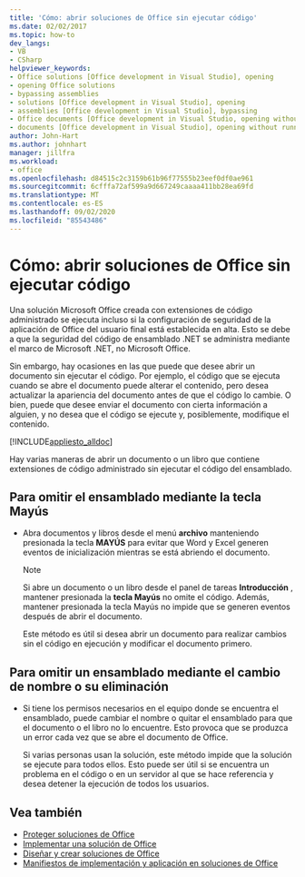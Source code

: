 ```yaml
---
title: 'Cómo: abrir soluciones de Office sin ejecutar código'
ms.date: 02/02/2017
ms.topic: how-to
dev_langs:
- VB
- CSharp
helpviewer_keywords:
- Office solutions [Office development in Visual Studio], opening
- opening Office solutions
- bypassing assemblies
- solutions [Office development in Visual Studio], opening
- assemblies [Office development in Visual Studio], bypassing
- Office documents [Office development in Visual Studio, opening without running code
- documents [Office development in Visual Studio], opening without running code
author: John-Hart
ms.author: johnhart
manager: jillfra
ms.workload:
- office
ms.openlocfilehash: d84515c2c3159b61b96f77555b23eef0df0ae961
ms.sourcegitcommit: 6cfffa72af599a9d667249caaaa411bb28ea69fd
ms.translationtype: MT
ms.contentlocale: es-ES
ms.lasthandoff: 09/02/2020
ms.locfileid: "85543486"
---
```

# <a name="how-to-open-office-solutions-without-running-code"></a>Cómo: abrir soluciones de Office sin ejecutar código
  Una solución Microsoft Office creada con extensiones de código administrado se ejecuta incluso si la configuración de seguridad de la aplicación de Office del usuario final está establecida en alta. Esto se debe a que la seguridad del código de ensamblado .NET se administra mediante el marco de Microsoft .NET, no Microsoft Office.

 Sin embargo, hay ocasiones en las que puede que desee abrir un documento sin ejecutar el código. Por ejemplo, el código que se ejecuta cuando se abre el documento puede alterar el contenido, pero desea actualizar la apariencia del documento antes de que el código lo cambie. O bien, puede que desee enviar el documento con cierta información a alguien, y no desea que el código se ejecute y, posiblemente, modifique el contenido.

 [!INCLUDE[appliesto_alldoc](../vsto/includes/appliesto-alldoc-md.md)]

 Hay varias maneras de abrir un documento o un libro que contiene extensiones de código administrado sin ejecutar el código del ensamblado.

## <a name="to-bypass-the-assembly-by-using-the-shift-key"></a>Para omitir el ensamblado mediante la tecla Mayús

- Abra documentos y libros desde el menú **archivo** manteniendo presionada la tecla **MAYÚS** para evitar que Word y Excel generen eventos de inicialización mientras se está abriendo el documento.

    > [!NOTE]
    > Si abre un documento o un libro desde el panel de tareas **Introducción** , mantener presionada la **tecla Mayús** no omite el código. Además, mantener presionada la tecla Mayús no impide que se generen eventos después de abrir el documento.

     Este método es útil si desea abrir un documento para realizar cambios sin el código en ejecución y modificar el documento primero.

## <a name="to-bypass-an-assembly-by-renaming-or-removing-it"></a>Para omitir un ensamblado mediante el cambio de nombre o su eliminación

- Si tiene los permisos necesarios en el equipo donde se encuentra el ensamblado, puede cambiar el nombre o quitar el ensamblado para que el documento o el libro no lo encuentre. Esto provoca que se produzca un error cada vez que se abre el documento de Office.

     Si varias personas usan la solución, este método impide que la solución se ejecute para todos ellos. Esto puede ser útil si se encuentra un problema en el código o en un servidor al que se hace referencia y desea detener la ejecución de todos los usuarios.

## <a name="see-also"></a>Vea también
- [Proteger soluciones de Office](../vsto/securing-office-solutions.md)
- [Implementar una solución de Office](../vsto/deploying-an-office-solution.md)
- [Diseñar y crear soluciones de Office](../vsto/designing-and-creating-office-solutions.md)
- [Manifiestos de implementación y aplicación en soluciones de Office](../vsto/application-and-deployment-manifests-in-office-solutions.md)
